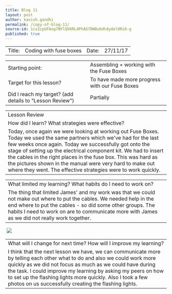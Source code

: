 ```yaml
---
title: Blog 11
layout: post
author: kavish.gandhi
permalink: /copy-of-blog-11/
source-id: 1cxZcpUFAog7NYlQV6RL4PhAG7DWBubdtdydel0RiO-g
published: true
---
```

<table>
  <tr>
    <td>Title: </td>
    <td>Coding with fuse boxes</td>
    <td>Date: </td>
    <td>27/11/17</td>
  </tr>
</table>


<table>
  <tr>
    <td>Starting point:</td>
    <td>Assembling + working with the Fuse Boxes</td>
  </tr>
  <tr>
    <td>Target for this lesson?</td>
    <td>To have made more progress with our Fuse Boxes</td>
  </tr>
  <tr>
    <td>Did I reach my target? 
(add details to "Lesson Review")</td>
    <td>Partially</td>
  </tr>
</table>


<table>
  <tr>
    <td>Lesson Review</td>
  </tr>
  <tr>
    <td>How did I learn? What strategies were effective? </td>
  </tr>
  <tr>
    <td>Today, once again we were looking at working out Fuse Boxes. Today we used the same partners which we've had for the last few weeks once again. Today we successfully got onto the stage of setting up the electrical component kit. We had to insert the cables in the right places in the fuse box. This was hard as the pictures shown in the manual were very hard to make out where they went. The effective strategies were to work quickly.</td>
  </tr>
</table>


<table>
  <tr>
    <td>What limited my learning? What habits do I need to work on?</td>
  </tr>
  <tr>
    <td>The thing that limited James' and my work was that we could not make out where to put the cables. We needed help in the end where to put the cables - so did some other groups. The habits I need to work on are to communicate more with James as we did not really work together.</td>
  </tr>
</table>


<table>
  <tr>
    <td>What will I change for next time? How will I improve my learning?</td>
  </tr>
  <tr>
    <td>I think that the next lesson we have, we can communicate more by telling each other what to do and also we could work more quickly as we did not focus as much as we could have during the task. I could improve my learning by asking my peers on how to set up the flashing lights more quickly. Also I took a few photos on us successfully creating the flashing lights.</td>
  </tr>
  <img src = "WIN20171204 20 21 01 Pro.photos">
</table>


